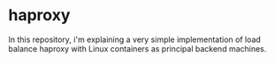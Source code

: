 # haproxy
In this repository, i'm explaining a very simple implementation of load balance haproxy with Linux containers as principal backend machines. 
